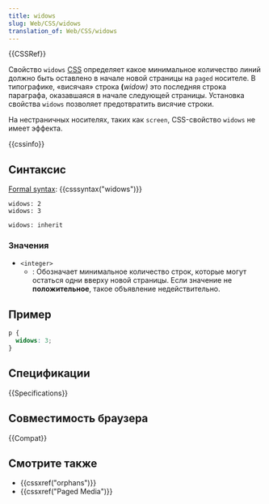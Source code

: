 ```yaml
---
title: widows
slug: Web/CSS/widows
translation_of: Web/CSS/widows
---
```

{{CSSRef}}

Свойство `widows` [CSS](/ru/docs/CSS "CSS") определяет какое минимальное количество линий должно быть оставлено в начале новой страницы на `paged` носителе. В типографике, «висячая» строка **(**_widow)_ это последняя строка параграфа, оказавшаяся в начале следующей страницы. Установка свойства `widows` позволяет предотвратить висячие строки.

На нестраничных носителях, таких как `screen`, CSS-свойство `widows` не имеет эффекта.

{{cssinfo}}

## Синтаксис

[Formal syntax](/ru/docs/CSS/Value_definition_syntax): {{csssyntax("widows")}}

    widows: 2
    widows: 3

    widows: inherit

### Значения

- `<integer>`
  - : Обозначает минимальное количество строк, которые могут остаться одни вверху новой страницы. Если значение не **положительное**, такое объявление недействительно.

## Пример

```css
p {
  widows: 3;
}
```

## Спецификации

{{Specifications}}

## Совместимость браузера

{{Compat}}

## Смотрите также

- {{cssxref("orphans")}}
- {{cssxref("Paged Media")}}

